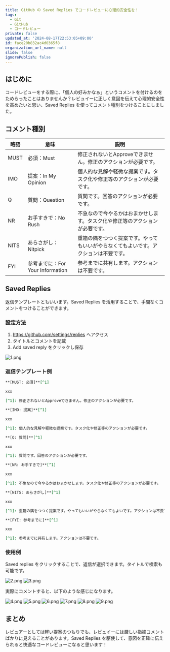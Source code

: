 ```yaml
---
title: GitHub の Saved Replies でコードレビューに心理的安全性を！
tags:
  - Git
  - GitHub
  - コードレビュー
private: false
updated_at: '2024-08-17T22:53:05+09:00'
id: face20b832ac4d0365f8
organization_url_name: null
slide: false
ignorePublish: false
---
```


## はじめに

コードレビューをする際に、「個人の好みかなぁ」というコメントを付けるのをためらったことはありませんか？レビュイーに正しく意図を伝えて心理的安全性を高めたいと思い、Saved Replies を使ってコメント種別をつけることにしました。

## コメント種別

|略語|意味|説明|
|----|----|----|
|MUST|必須：Must|修正されないとApproveできません。修正のアクションが必要です。|
|IMO|提案：In My Opinion|個人的な見解や軽微な提案です。タスク化や修正等のアクションが必要です。|
|Q|質問：Question|質問です。回答のアクションが必要です。|
|NR|お手すきで：No Rush|不急なので今やるかはおまかせします。タスク化や修正等のアクションが必要です。|
|NITS|あらさがし：Nitpick|重箱の隅をつつく提案です。やってもいいがやらなくてもよいです。アクションは不要です。|
|FYI|参考までに：For Your Information|参考までに共有します。アクションは不要です。|

## Saved Replies

返信テンプレートともいいます。Saved Replies を活用することで、手間なくコメントをつけることができます。

### 設定方法

1. <https://github.com/settings/replies> へアクセス
1. タイトルとコメントを記載
1. Add saved reply をクリックし保存

![1.png](https://qiita-image-store.s3.ap-northeast-1.amazonaws.com/0/3852183/e1b4589a-19da-6361-adaa-2fb278608009.png)

### 返信テンプレート例

```md
**[MUST: 必須]**[^1]

xxx

[^1]: 修正されないとApproveできません。修正のアクションが必要です。
```

```md
**[IMO: 提案]**[^1]

xxx

[^1]: 個人的な見解や軽微な提案です。タスク化や修正等のアクションが必要です。
```

```md
**[Q: 質問]**[^1]

xxx

[^1]: 質問です。回答のアクションが必要です。
```

```md
**[NR: お手すきで]**[^1]

xxx

[^1]: 不急なので今やるかはおまかせします。タスク化や修正等のアクションが必要です。
```

```md
**[NITS: あらさがし]**[^1]

xxx

[^1]: 重箱の隅をつつく提案です。やってもいいがやらなくてもよいです。アクションは不要です。
```

```md
**[FYI: 参考までに]**[^1]

xxx

[^1]: 参考までに共有します。アクションは不要です。
```

### 使用例

Saved replies をクリックすることで、返信が選択できます。タイトルで検索も可能です。

![2.png](https://qiita-image-store.s3.ap-northeast-1.amazonaws.com/0/3852183/4a7bbc38-909e-493e-2104-760584c74848.png)
![3.png](https://qiita-image-store.s3.ap-northeast-1.amazonaws.com/0/3852183/941320a3-8aed-813e-82fa-4774fa5beeae.png)

実際にコメントすると、以下のような感じになります。

![4.png](https://qiita-image-store.s3.ap-northeast-1.amazonaws.com/0/3852183/4c314bfc-805f-c984-02a7-5ea2da1ee929.png)
![5.png](https://qiita-image-store.s3.ap-northeast-1.amazonaws.com/0/3852183/55f14aa3-995d-5a0a-f396-b903ea78042d.png)
![6.png](https://qiita-image-store.s3.ap-northeast-1.amazonaws.com/0/3852183/22c50015-91e5-5321-01a7-0fa5a610618f.png)
![7.png](https://qiita-image-store.s3.ap-northeast-1.amazonaws.com/0/3852183/a8741f54-c358-2748-6074-c51459431301.png)
![8.png](https://qiita-image-store.s3.ap-northeast-1.amazonaws.com/0/3852183/d9c5b7b1-c561-9cf5-6333-5f1559838c79.png)
![9.png](https://qiita-image-store.s3.ap-northeast-1.amazonaws.com/0/3852183/3731da68-cd18-7dec-5363-28431fa0f783.png)

## まとめ

レビュアーとしては軽い提案のつもりでも、レビュイーには厳しい指摘コメントばかりに見えることがあります。Saved Replies を駆使して、意図を正確に伝えられると快適なコードレビューになると思います！
